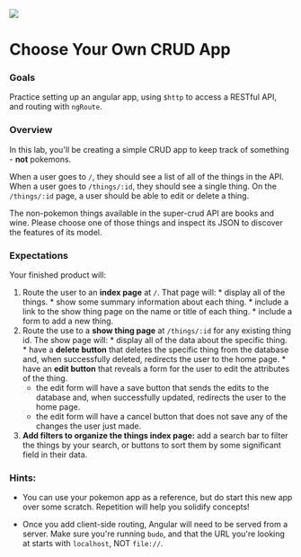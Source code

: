 <!--
Location: SF
-->

![](https://ga-dash.s3.amazonaws.com/production/assets/logo-9f88ae6c9c3871690e33280fcf557f33.png)

# Choose Your Own CRUD App


### Goals

Practice setting up an angular app, using `$http` to access a RESTful API, and routing with `ngRoute`.


### Overview

In this lab, you'll be creating a simple CRUD app to keep track of something - **not** pokemons.

When a user goes to `/`, they should see a list of all of the things in the API. When a user goes to `/things/:id`, they should see a single thing. On the `/things/:id` page, a user should be able to edit or delete a thing.

The non-pokemon things available in the super-crud API are books and wine. Please choose one of those things and inspect its JSON to discover the features of its model.

### Expectations

Your finished product will:

  1. Route the user to an **index page** at `/`. That page will:
    * display all of the things.
    * show some summary information about each thing.
    * include a link to the show thing page on the name or title of each thing.
    * include a form to add a new thing.
  2. Route the use to a **show thing page** at `/things/:id` for any existing thing id. The show page will:
    * display all of the data about the specific thing.
    * have a **delete button** that deletes the specific thing from the database and, when successfully deleted, redirects the user to the home page.
    * have an **edit button** that reveals a form for the user to edit the attributes of the thing.
      * the edit form will have a save button that sends the edits to the database and, when successfully updated, redirects the user to the home page.
      * the edit form will have a cancel button that does not save any of the changes the user just made.
  3. **Add filters to organize the things index page:** add a search bar to filter the things by your search, or buttons to sort them by some significant field in their data.


### Hints:

* You can use your pokemon app as a reference, but do start this new app over some scratch. Repetition will help you solidify concepts!

* Once you add client-side routing,  Angular will need to be served from a server. Make sure you're running `budo`, and that the URL you're looking at starts with `localhost`, NOT `file://`.
